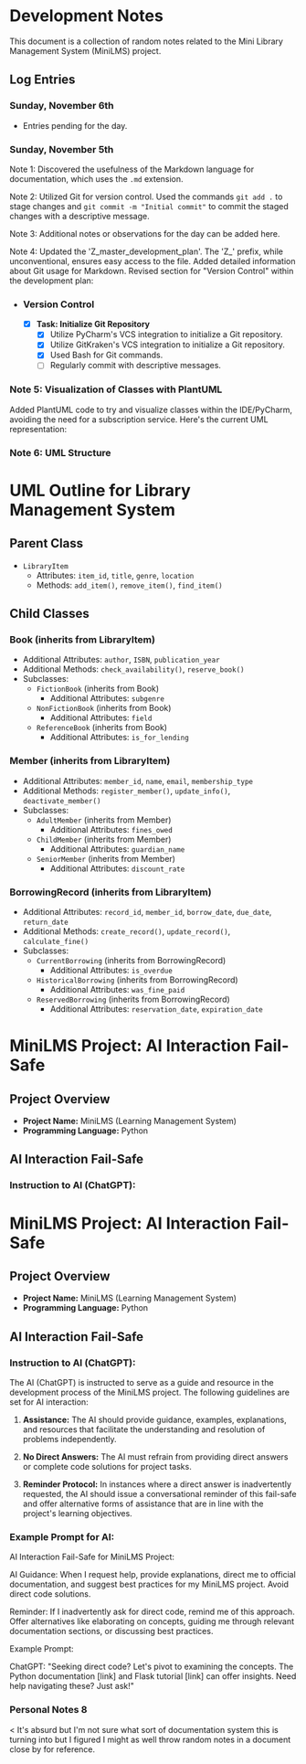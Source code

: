 # Development Notes

This document is a collection of random notes related to the Mini Library Management System (MiniLMS) project.

## Log Entries

### Sunday, November 6th
- Entries pending for the day.

### Sunday, November 5th
Note 1: Discovered the usefulness of the Markdown language for documentation, which uses the `.md` extension.

Note 2: Utilized Git for version control. Used the commands `git add .` to stage changes and `git commit -m "Initial commit"` to commit the staged changes with a descriptive message.

Note 3: Additional notes or observations for the day can be added here.

Note 4: Updated the 'Z_master_development_plan'. The 'Z_' prefix, while unconventional, ensures easy access to the file. Added detailed information about Git usage for Markdown. Revised section for "Version Control" within the development plan:
  - ### Version Control
    - [x] **Task: Initialize Git Repository**
      - [x] Utilize PyCharm's VCS integration to initialize a Git repository.
      - [x] Utilize GitKraken's VCS integration to initialize a Git repository.
      - [x] Used Bash for Git commands.
      - [ ] Regularly commit with descriptive messages. 

### Note 5: Visualization of Classes with PlantUML

Added PlantUML code to try and visualize classes within the IDE/PyCharm, avoiding the need for a subscription service. Here's the current UML representation:

### Note 6: UML Structure
# UML Outline for Library Management System

## Parent Class
- `LibraryItem`
  - Attributes: `item_id`, `title`, `genre`, `location`
  - Methods: `add_item()`, `remove_item()`, `find_item()`

## Child Classes

### Book (inherits from LibraryItem)
- Additional Attributes: `author`, `ISBN`, `publication_year`
- Additional Methods: `check_availability()`, `reserve_book()`
- Subclasses:
  - `FictionBook` (inherits from Book)
    - Additional Attributes: `subgenre`
  - `NonFictionBook` (inherits from Book)
    - Additional Attributes: `field`
  - `ReferenceBook` (inherits from Book)
    - Additional Attributes: `is_for_lending`

### Member (inherits from LibraryItem)
- Additional Attributes: `member_id`, `name`, `email`, `membership_type`
- Additional Methods: `register_member()`, `update_info()`, `deactivate_member()`
- Subclasses:
  - `AdultMember` (inherits from Member)
    - Additional Attributes: `fines_owed`
  - `ChildMember` (inherits from Member)
    - Additional Attributes: `guardian_name`
  - `SeniorMember` (inherits from Member)
    - Additional Attributes: `discount_rate`

### BorrowingRecord (inherits from LibraryItem)
- Additional Attributes: `record_id`, `member_id`, `borrow_date`, `due_date`, `return_date`
- Additional Methods: `create_record()`, `update_record()`, `calculate_fine()`
- Subclasses:
  - `CurrentBorrowing` (inherits from BorrowingRecord)
    - Additional Attributes: `is_overdue`
  - `HistoricalBorrowing` (inherits from BorrowingRecord)
    - Additional Attributes: `was_fine_paid`
  - `ReservedBorrowing` (inherits from BorrowingRecord)
    - Additional Attributes: `reservation_date`, `expiration_date`


# MiniLMS Project: AI Interaction Fail-Safe

## Project Overview
- **Project Name:** MiniLMS (Learning Management System)
- **Programming Language:** Python

## AI Interaction Fail-Safe

### Instruction to AI (ChatGPT):
# MiniLMS Project: AI Interaction Fail-Safe

## Project Overview
- **Project Name:** MiniLMS (Learning Management System)
- **Programming Language:** Python

## AI Interaction Fail-Safe

### Instruction to AI (ChatGPT):
The AI (ChatGPT) is instructed to serve as a guide and resource in the development process of the MiniLMS project. The following guidelines are set for AI interaction:

1. **Assistance:** The AI should provide guidance, examples, explanations, and resources that facilitate the understanding and resolution of problems independently.
   
2. **No Direct Answers:** The AI must refrain from providing direct answers or complete code solutions for project tasks.
   
3. **Reminder Protocol:** In instances where a direct answer is inadvertently requested, the AI should issue a conversational reminder of this fail-safe and offer alternative forms of assistance that are in line with the project's learning objectives.

### Example Prompt for AI:
AI Interaction Fail-Safe for MiniLMS Project:

AI Guidance: When I request help, provide explanations, direct me to official documentation, and suggest best practices for my MiniLMS project. Avoid direct code solutions.

Reminder: If I inadvertently ask for direct code, remind me of this approach. Offer alternatives like elaborating on concepts, guiding me through relevant documentation sections, or discussing best practices.

Example Prompt:

ChatGPT: "Seeking direct code? Let's pivot to examining the concepts. The Python documentation [link] and Flask tutorial [link] can offer insights. Need help navigating these? Just ask!"

### Personal Notes 8
< It's absurd but I'm not sure what sort of documentation system this is turning into but I figured I might as well throw random notes in a document close by for reference.